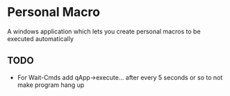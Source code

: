 # Personal Macro
A windows application which lets you create personal macros to be executed automatically

## TODO
- For Wait-Cmds add qApp->execute... after every 5 seconds or so to not make program hang up
